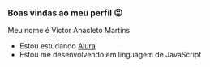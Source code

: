 ### Boas vindas ao meu perfil 😐

Meu nome é Victor Anacleto Martins

 - Estou estudando [Alura](https://www.alura.com.br)
 - Estou me desenvolvendo em linguagem de JavaScript
